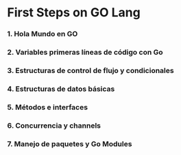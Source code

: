 # First Steps on GO Lang

### 1. Hola Mundo en GO

### 2. Variables primeras líneas de código con Go

### 3. Estructuras de control de flujo y condicionales

### 4. Estructuras de datos básicas

### 5. Métodos e interfaces

### 6. Concurrencia y channels

### 7. Manejo de paquetes y Go Modules
